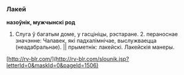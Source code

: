 ### Лакей
**назоўнік, мужчынскі род**

1. Слуга ў багатым доме, у гасцініцы, рэстаране. 2. пераноснае значэнне: Чалавек, які падхалімнічае, выслужваецца (неадабральнае). || прыметнік: лакейскі. Лакейскія манеры.

<a rel="author">[http://rv-blr.com/](http://rv-blr.com/slounik.jsp?letterId=0&maskId=0&pageId=1506)</a>
